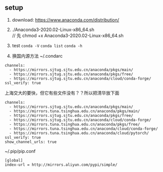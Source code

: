 ## setup
1. download:  https://www.anaconda.com/distribution/

2. ./Anaconda3-2020.02-Linux-x86_64.sh    
// 先 chmod +x Anaconda3-2020.02-Linux-x86_64.sh

3. test
`conda -V`
`conda list`
`conda -h`

4. 换国内源方法
~/.condarc
```
channels:
  - https://mirrors.sjtug.sjtu.edu.cn/anaconda/pkgs/main/
  - https://mirrors.sjtug.sjtu.edu.cn/anaconda/pkgs/free/
  - https://mirrors.sjtug.sjtu.edu.cn/anaconda/cloud/conda-forge/
ssl_verify: true
```
上海交大的要快，但它有些文件没有？？所以把清华放下面
```
channels:
  - https://mirrors.sjtug.sjtu.edu.cn/anaconda/pkgs/main/
  - https://mirrors.tuna.tsinghua.edu.cn/anaconda/pkgs/main/
  - https://mirrors.sjtug.sjtu.edu.cn/anaconda/pkgs/free/
  - https://mirrors.sjtug.sjtu.edu.cn/anaconda/cloud/conda-forge/
  - https://mirrors.tuna.tsinghua.edu.cn/anaconda/pkgs/free/
  - https://mirrors.tuna.tsinghua.edu.cn/anaconda/cloud/conda-forge/
  - https://mirrors.tuna.tsinghua.edu.cn/anaconda/cloud/pytorch/
ssl_verify: true
show_channel_urls: true
```

~/.pip/pip.conf
```
[global]
index-url = http://mirrors.aliyun.com/pypi/simple/ 
```